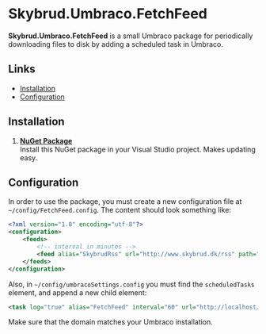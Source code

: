 Skybrud.Umbraco.FetchFeed
==================

**Skybrud.Umbraco.FetchFeed** is a small Umbraco package for periodically downloading files to disk by adding a scheduled task in Umbraco.

## Links

- <a href="#installation">Installation</a>
- <a href="#configuration">Configuration</a>

## Installation

1. [**NuGet Package**][NuGetPackage]  
Install this NuGet package in your Visual Studio project. Makes updating easy.

## Configuration
In order to use the package, you must create a new configuration file at `~/config/FetchFeed.config`. The content should look something like:

```xml
<?xml version="1.0" encoding="utf-8"?>
<configuration>
    <feeds>
        <!-- interval in minutes -->
        <feed alias="SkybrudRss" url="http://www.skybrud.dk/rss" path="~/App_Data/FetchFeed/SkybrudRss.xml" interval="5" />
    </feeds>
</configuration>
```

Also, in `~/config/umbracoSettings.config` you must find the `scheduledTasks` element, and append a new child element:

```xml
<task log="true" alias="FetchFeed" interval="60" url="http://localhost/umbraco/api/FetchFeed/Update" />
```

Make sure that the domain matches your Umbraco installation.




[NuGetPackage]: https://www.nuget.org/packages/Skybrud.Umbraco.FetchFeed